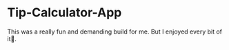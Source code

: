 # Tip-Calculator-App
This was a really fun and demanding build for me. But I enjoyed every bit of it🌈.
